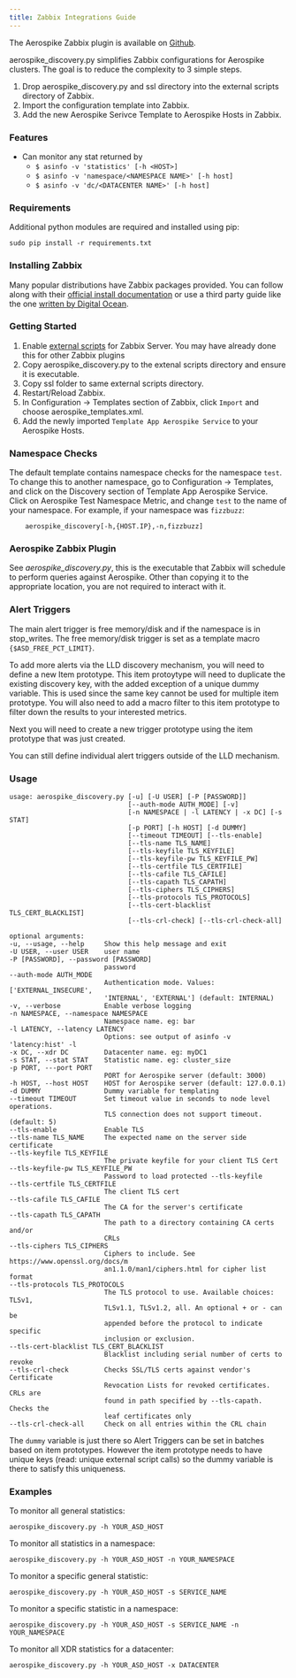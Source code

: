 ```yaml
---
title: Zabbix Integrations Guide
---
```


The Aerospike Zabbix plugin is available on [Github](https://github.com/aerospike/aerospike-zabbix).

aerospike\_discovery.py simplifies Zabbix configurations for Aerospike clusters.
The goal is to reduce the complexity to 3 simple steps.

1. Drop aerospike\_discovery.py and ssl directory into the external scripts directory of Zabbix.
2. Import the configuration template into Zabbix.
3. Add the new Aerospike Serivce Template to Aerospike Hosts in Zabbix.

### Features

- Can monitor any stat returned by
  - `$ asinfo -v 'statistics' [-h <HOST>]`
  - `$ asinfo -v 'namespace/<NAMESPACE NAME>' [-h host]`
  - `$ asinfo -v 'dc/<DATACENTER NAME>' [-h host]`

### Requirements
Additional python modules are required and installed using pip:
```
sudo pip install -r requirements.txt
```

### Installing Zabbix

Many popular distributions have Zabbix packages provided. You can follow along with their [official install documentation](https://www.zabbix.com/documentation/2.4/manual/installation/install_from_packages) or use a third party guide like the one [written by Digital Ocean](https://www.digitalocean.com/community/tutorials/how-to-install-zabbix-on-ubuntu-configure-it-to-monitor-multiple-vps-servers).

### Getting Started

1. Enable [external scripts](https://www.zabbix.com/documentation/2.4/manual/config/items/itemtypes/external) for Zabbix Server. You may have already done this for other Zabbix plugins 
2. Copy aerospike\_discovery.py to the extenal scripts directory and ensure it is executable.
3. Copy ssl folder to same external scripts directory.
4. Restart/Reload Zabbix.
5. In Configuration -> Templates section of Zabbix, click `Import` and choose aerospike\_templates.xml.
6. Add the newly imported `Template App Aerospike Service` to your Aerospike Hosts.

### Namespace Checks

The default template contains namespace checks for the namespace `test`. To change
this to another namespace, go to Configuration -> Templates, and click on the Discovery section of
Template App Aerospike Service. Click on Aerospike Test Namespace Metric, and change `test` to the name of your namespace. For example, if your namespace was `fizzbuzz`:

```
    aerospike_discovery[-h,{HOST.IP},-n,fizzbuzz]
```

### Aerospike Zabbix Plugin

See *aerospike\_discovery.py*, this is the executable that Zabbix will schedule to perform
queries against Aerospike. Other than copying it to the appropriate location,
you are not required to interact with it.

### Alert Triggers

The main alert trigger is free memory/disk and if the namespace is in stop_writes. The free memory/disk
trigger is set as a template macro `{$ASD_FREE_PCT_LIMIT}`.

To add more alerts via the LLD discovery mechanism, you will need to define a new Item prototype. This
item protoytype will need to duplicate the existing discovery key, with the added exception of a unique
dummy variable. This is used since the same key cannot be used for multiple item prototype. You will also
need to add a macro filter to this item prototype to filter down the results to your interested metrics.

Next you will need to create a new trigger prototype using the item prototype that was just created.

You can still define individual alert triggers outside of the LLD mechanism.

###  Usage

    usage: aerospike_discovery.py [-u] [-U USER] [-P [PASSWORD]]
                                  [--auth-mode AUTH_MODE] [-v]
                                  [-n NAMESPACE | -l LATENCY | -x DC] [-s STAT]
                                  [-p PORT] [-h HOST] [-d DUMMY] 
                                  [--timeout TIMEOUT] [--tls-enable]
                                  [--tls-name TLS_NAME]
                                  [--tls-keyfile TLS_KEYFILE]
                                  [--tls-keyfile-pw TLS_KEYFILE_PW]
                                  [--tls-certfile TLS_CERTFILE]
                                  [--tls-cafile TLS_CAFILE]
                                  [--tls-capath TLS_CAPATH]
                                  [--tls-ciphers TLS_CIPHERS]
                                  [--tls-protocols TLS_PROTOCOLS]
                                  [--tls-cert-blacklist TLS_CERT_BLACKLIST]
                                  [--tls-crl-check] [--tls-crl-check-all]

    optional arguments:
    -u, --usage, --help     Show this help message and exit
    -U USER, --user USER    user name
    -P [PASSWORD], --password [PASSWORD]
                            password
    --auth-mode AUTH_MODE
                            Authentication mode. Values: ['EXTERNAL_INSECURE',
                            'INTERNAL', 'EXTERNAL'] (default: INTERNAL)
    -v, --verbose           Enable verbose logging
    -n NAMESPACE, --namespace NAMESPACE
                            Namespace name. eg: bar
    -l LATENCY, --latency LATENCY
                            Options: see output of asinfo -v 'latency:hist' -l
    -x DC, --xdr DC         Datacenter name. eg: myDC1
    -s STAT, --stat STAT    Statistic name. eg: cluster_size
    -p PORT, ---port PORT
                            PORT for Aerospike server (default: 3000)
    -h HOST, --host HOST    HOST for Aerospike server (default: 127.0.0.1)
    -d DUMMY                Dummy variable for templating
    --timeout TIMEOUT       Set timeout value in seconds to node level operations.
                            TLS connection does not support timeout. (default: 5)
    --tls-enable            Enable TLS
    --tls-name TLS_NAME     The expected name on the server side certificate
    --tls-keyfile TLS_KEYFILE
                            The private keyfile for your client TLS Cert
    --tls-keyfile-pw TLS_KEYFILE_PW
                            Password to load protected --tls-keyfile
    --tls-certfile TLS_CERTFILE
                            The client TLS cert
    --tls-cafile TLS_CAFILE
                            The CA for the server's certificate
    --tls-capath TLS_CAPATH
                            The path to a directory containing CA certs and/or
                            CRLs
    --tls-ciphers TLS_CIPHERS
                            Ciphers to include. See https://www.openssl.org/docs/m
                            an1.1.0/man1/ciphers.html for cipher list format
    --tls-protocols TLS_PROTOCOLS
                            The TLS protocol to use. Available choices: TLSv1,
                            TLSv1.1, TLSv1.2, all. An optional + or - can be
                            appended before the protocol to indicate specific
                            inclusion or exclusion.
    --tls-cert-blacklist TLS_CERT_BLACKLIST
                            Blacklist including serial number of certs to revoke
    --tls-crl-check         Checks SSL/TLS certs against vendor's Certificate
                            Revocation Lists for revoked certificates. CRLs are
                            found in path specified by --tls-capath. Checks the
                            leaf certificates only
    --tls-crl-check-all     Check on all entries within the CRL chain

The `dummy` variable is just there so Alert Triggers can be set in batches based on item prototypes. 
However the item prototype needs to have unique keys (read: unique external script calls) so the
dummy variable is there to satisfy this uniqueness.

### Examples
To monitor all general statistics:  
```
aerospike_discovery.py -h YOUR_ASD_HOST
```

To monitor all statistics in a namespace:  
```
aerospike_discovery.py -h YOUR_ASD_HOST -n YOUR_NAMESPACE
```

To monitor a specific general statistic:  
```
aerospike_discovery.py -h YOUR_ASD_HOST -s SERVICE_NAME
```

To monitor a specific statistic in a namespace:  
```
aerospike_discovery.py -h YOUR_ASD_HOST -s SERVICE_NAME -n YOUR_NAMESPACE
```

To monitor all XDR statistics for a datacenter:
```
aerospike_discovery.py -h YOUR_ASD_HOST -x DATACENTER
```
